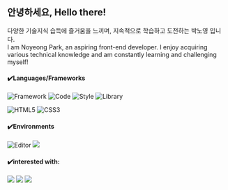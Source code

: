 
## 안녕하세요, Hello there!
다양한 기술지식 습득에 즐거움을 느끼며, 
지속적으로 학습하고 도전하는 박노영 입니다.   
I am Noyeong Park, an aspiring front-end developer. I enjoy acquiring various technical knowledge and am constantly learning and challenging myself!     

#### ✔️Languages/Frameworks
![Framework](https://img.shields.io/badge/Framework-React-informational?style=flat&logo=react&logoColor=white&color=2E64FE)
![Code](https://img.shields.io/badge/Language-JavaScript-informational?style=flat&logo=javascript&logoColor=white&color=FE642E)
![Style](https://img.shields.io/badge/Styling-SASS-informational?style=flat&logo=sass&logoColor=white&color=FE2E9A)
![Library](https://img.shields.io/badge/Library-JQuery-informational?style=flat&logo=jquery&logoColor=white&color=088A85)

![HTML5](https://img.shields.io/badge/-HTML5-E34F26?style=flat-square&logo=html5&logoColor=white)
![CSS3](https://img.shields.io/badge/-CSS3-1572B6?style=flat-square&logo=css3)


#### ✔️Environments
![Editor](https://img.shields.io/badge/Editor-Visual_Studio_Code-informational?style=flat&logo=visual-studio-code&logoColor=white&color=2E9AFE)
![](https://img.shields.io/badge/github-informational?style=flat&logo=github&logoColor=white&color=0B173B)

####  ✔️interested with:

![](https://img.shields.io/badge/💪️weight_training-informational?style=flat&logo=yoga&logoColor=white&color=0B173B)
![](https://img.shields.io/badge/🍟food-informational?style=flat&logo=yoga&logoColor=white&color=0B173B)
![](https://img.shields.io/badge/🍺gatherings-informational?style=flat&logo=yoga&logoColor=white&color=0B173B)
